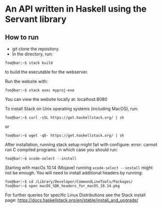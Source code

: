 # An API written in Haskell using the Servant library

## How to run
- git clone the repository.
- In the directory, run:

```console
foo@bar:~$ stack build
```

to build the executable for the webserver.

Run the website with:
```console
foo@bar:~$ stack exec myproj-exe
```

You can view the website locally at: localhost:8080

To install Stack on Unix operating systems (including MacOS), run:
```console
foo@bar:~$ curl -sSL https://get.haskellstack.org/ | sh
```
or
```console
foo@bar:~$ wget -qO- https://get.haskellstack.org/ | sh
```

After installation, running stack setup might fail with configure: error: cannot run C compiled programs. in which case you should run:
```console
foo@bar:~$ xcode-select --install
```
Starting with macOs 10.14 (Mojave) running `xcode-select --install` might not be enough. You will need to install additional headers by running:
```console
foo@bar:~$ cd /Library/Developer/CommandLineTools/Packages/
foo@bar:~$ open macOS_SDK_headers_for_macOS_10.14.pkg
```

For further queries for specific Linux Distributions see the Stack install page:
https://docs.haskellstack.org/en/stable/install_and_upgrade/
